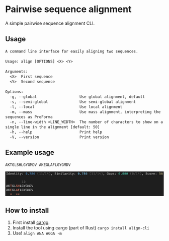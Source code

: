 # Pairwise sequence alignment

A simple pairwise sequence alignment CLI.

## Usage
```
A command line interface for easily aligning two sequences.

Usage: align [OPTIONS] <X> <Y>

Arguments:
  <X>  First sequence
  <Y>  Second sequence

Options:
  -g, --global                   Use global alignment, default
  -s, --semi-global              Use semi-global alignment
  -l, --local                    Use local alignment
  -m, --mass                     Use mass alignment, interpreting the sequences as ProForma
  -n, --line-width <LINE_WIDTH>  The number of characters to show on a single line in the alignment [default: 50]
  -h, --help                     Print help
  -V, --version                  Print version
```

## Example usage
```
AKTGLSHLGYGMDV AKEGLAFLGYGMDV
```
![example result](inc/example.png)

## How to install 

1. First install [cargo](https://www.rust-lang.org/tools/install).
1. Install the tool using cargo (part of Rust) `cargo install align-cli`
1. Use! `align ANA AGGA -m`
